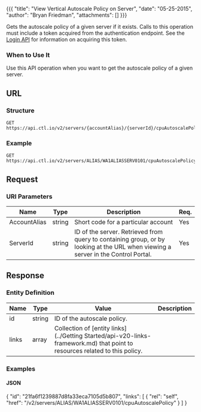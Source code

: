 {{{
  "title": "View Vertical Autoscale Policy on Server",
  "date": "05-25-2015",
  "author": "Bryan Friedman",
  "attachments": []
}}}

Gets the autoscale policy of a given server if it exists. Calls to this operation must include a token acquired from the authentication endpoint. See the [Login API](../Authentication/login.md) for information on acquiring this token.

### When to Use It

Use this API operation when you want to get the autoscale policy of a given server.

## URL

### Structure

    GET https://api.ctl.io/v2/servers/{accountAlias}/{serverId}/cpuAutoscalePolicy

### Example

    GET https://api.ctl.io/v2/servers/ALIAS/WA1ALIASSERV0101/cpuAutoscalePolicy

## Request

### URI Parameters

| Name | Type | Description | Req. |
| --- | --- | --- | --- |
| AccountAlias | string | Short code for a particular account | Yes |
| ServerId | string | ID of the server. Retrieved from query to containing group, or by looking at the URL when viewing a server in the Control Portal. | Yes |

## Response

### Entity Definition

| Name |Type | Value | Description |
| --- | --- | --- | --- |
| id | string | ID of the autoscale policy. |
| links | array | Collection of [entity links](../Getting Started/api-v20-links-framework.md) that point to resources related to this policy. |

### Examples

#### JSON

  {
    "id": "21fa6f1239887d8fa33eca7105d5b807",
    "links": [
      {
        "rel": "self",
        "href": "/v2/servers/ALIAS/WA1ALIASSERV0101/cpuAutoscalePolicy"
      }
    ]
  }
